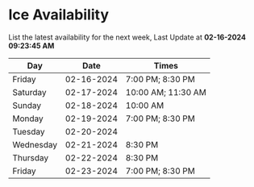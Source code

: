# Ice Availability

List the latest availability for the next week, Last Update at **02-16-2024 09:23:45 AM**

| Day         | Date        | Times       |
| ----------- | ----------- | ----------- |
|Friday|02-16-2024|7:00 PM; 8:30 PM|
|Saturday|02-17-2024|10:00 AM; 11:30 AM|
|Sunday|02-18-2024|10:00 AM|
|Monday|02-19-2024|7:00 PM; 8:30 PM|
|Tuesday|02-20-2024||
|Wednesday|02-21-2024|8:30 PM|
|Thursday|02-22-2024|8:30 PM|
|Friday|02-23-2024|7:00 PM; 8:30 PM|
